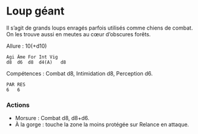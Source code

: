 # Loup géant
Il s’agit de grands loups enragés parfois utilisés comme chiens de combat. On les trouve aussi en meutes au cœur d’obscures forêts.

Allure : 10(+d10)

	Agi	Âme	For	Int	Vig
	d8	d6	d8	d4(A)	d8

Compétences : Combat d8, Intimidation d8, Perception d6.

	PAR	RES
	6	6

### Actions
- Morsure : Combat d8, d8+d6.
- À la gorge : touche la zone la moins protégée sur Relance en attaque.
